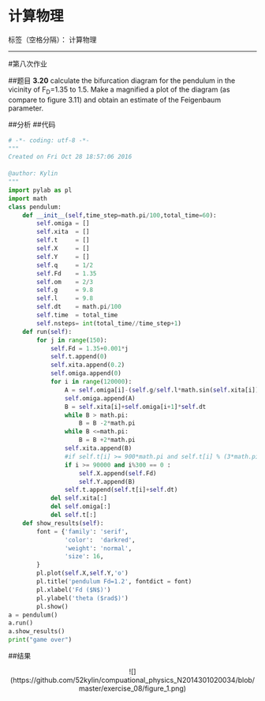 # 计算物理

标签（空格分隔）： 计算物理

---

#第八次作业

##题目
**3.20**
calculate the bifurcation diagram for the pendulum in the     vicinity of F<sub>D</sub>=1.35 to 1.5. Make a magnified a plot of the diagram (as compare to figure 3.11) and obtain an estimate of the Feigenbaum parameter.

##分析
##代码

```python
# -*- coding: utf-8 -*-
"""
Created on Fri Oct 28 18:57:06 2016

@author: Kylin
"""
import pylab as pl
import math
class pendulum:
    def __init__(self,time_step=math.pi/100,total_time=60):
        self.omiga = []
        self.xita  = []
        self.t     = []
        self.X     = []
        self.Y     = []
        self.q     = 1/2
        self.Fd    = 1.35
        self.om    = 2/3
        self.g     = 9.8
        self.l     = 9.8
        self.dt    = math.pi/100
        self.time  = total_time
        self.nsteps= int(total_time//time_step+1)
    def run(self):
        for j in range(150):
            self.Fd = 1.35+0.001*j
            self.t.append(0)
            self.xita.append(0.2)
            self.omiga.append(0)
            for i in range(120000):
                A = self.omiga[i]-(self.g/self.l*math.sin(self.xita[i])+self.q*self.omiga[i]+self.Fd*math.sin(self.om*self.t[i]))*self.dt
                self.omiga.append(A)
                B = self.xita[i]+self.omiga[i+1]*self.dt
                while B > math.pi:
                    B = B -2*math.pi
                while B <=math.pi:
                    B = B +2*math.pi
                self.xita.append(B)
                #if self.t[i] >= 900*math.pi and self.t[i] % (3*math.pi) <= self.dt:
                if i >= 90000 and i%300 == 0 :
                    self.X.append(self.Fd)
                    self.Y.append(B)
                self.t.append(self.t[i]+self.dt)
            del self.xita[:]
            del self.omiga[:]
            del self.t[:]
    def show_results(self):
        font = {'family': 'serif',
                'color':  'darkred',
                'weight': 'normal',
                'size': 16,
        }
        pl.plot(self.X,self.Y,'o')
        pl.title('pendulum Fd=1.2', fontdict = font)
        pl.xlabel('Fd ($N$)')
        pl.ylabel('theta ($rad$)')
        pl.show()
a = pendulum()
a.run()
a.show_results()
print("game over")
```

##结果
   <div align=center>
![](https://github.com/52kylin/compuational_physics_N2014301020034/blob/master/exercise_08/figure_1.png)
</div>
